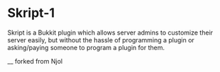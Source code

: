 # Skript-1
Skript is a Bukkit plugin which allows server admins to customize their server easily, but without the hassle of programming a plugin or asking/paying someone to program a plugin for them.

__ forked from Njol
